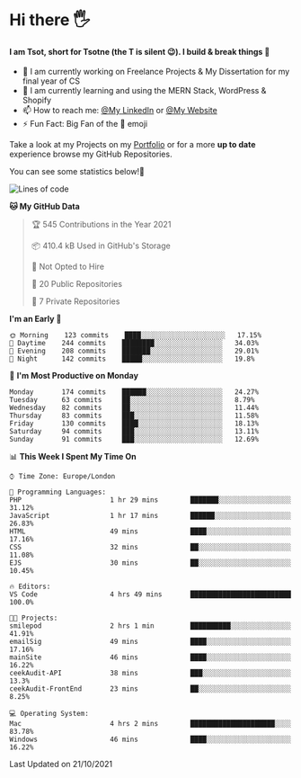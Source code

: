 # Hi there :raised_hand_with_fingers_splayed:
#### I am Tsot, short for Tsotne (the T is silent :wink:). I build & break things :space_invader:
- :telescope: I am currently working on Freelance Projects & My Dissertation for my final year of CS
- :seedling: I am currently learning and using the MERN Stack, WordPress & Shopify
- :mailbox: How to reach me: [@My LinkedIn](https://www.linkedin.com/in/tsotne-gvadzabia/) or [@My Website](https://tsotnegvadzabia.me/contact)
- :zap: Fun Fact: Big Fan of the :space_invader: emoji

Take a look at my Projects on my [Portfolio](https://tsotne.co.uk/) or for a more **up to date** experience browse my GitHub Repositories.

You can see some statistics below!:space_invader:
<!--START_SECTION:waka-->
![Lines of code](https://img.shields.io/badge/From%20Hello%20World%20I%27ve%20Written-3.5%20million%20lines%20of%20code-blue)

**🐱 My GitHub Data** 

> 🏆 545 Contributions in the Year 2021
 > 
> 📦 410.4 kB Used in GitHub's Storage 
 > 
> 🚫 Not Opted to Hire
 > 
> 📜 20 Public Repositories 
 > 
> 🔑 7 Private Repositories  
 > 
**I'm an Early 🐤** 

```text
🌞 Morning    123 commits    ████░░░░░░░░░░░░░░░░░░░░░   17.15% 
🌆 Daytime    244 commits    ████████░░░░░░░░░░░░░░░░░   34.03% 
🌃 Evening    208 commits    ███████░░░░░░░░░░░░░░░░░░   29.01% 
🌙 Night      142 commits    █████░░░░░░░░░░░░░░░░░░░░   19.8%

```
📅 **I'm Most Productive on Monday** 

```text
Monday       174 commits    ██████░░░░░░░░░░░░░░░░░░░   24.27% 
Tuesday      63 commits     ██░░░░░░░░░░░░░░░░░░░░░░░   8.79% 
Wednesday    82 commits     ██░░░░░░░░░░░░░░░░░░░░░░░   11.44% 
Thursday     83 commits     ███░░░░░░░░░░░░░░░░░░░░░░   11.58% 
Friday       130 commits    ████░░░░░░░░░░░░░░░░░░░░░   18.13% 
Saturday     94 commits     ███░░░░░░░░░░░░░░░░░░░░░░   13.11% 
Sunday       91 commits     ███░░░░░░░░░░░░░░░░░░░░░░   12.69%

```


📊 **This Week I Spent My Time On** 

```text
⌚︎ Time Zone: Europe/London

💬 Programming Languages: 
PHP                      1 hr 29 mins        ███████░░░░░░░░░░░░░░░░░░   31.12% 
JavaScript               1 hr 17 mins        ██████░░░░░░░░░░░░░░░░░░░   26.83% 
HTML                     49 mins             ████░░░░░░░░░░░░░░░░░░░░░   17.16% 
CSS                      32 mins             ██░░░░░░░░░░░░░░░░░░░░░░░   11.08% 
EJS                      30 mins             ██░░░░░░░░░░░░░░░░░░░░░░░   10.45%

🔥 Editors: 
VS Code                  4 hrs 49 mins       █████████████████████████   100.0%

🐱‍💻 Projects: 
smilepod                 2 hrs 1 min         ██████████░░░░░░░░░░░░░░░   41.91% 
emailSig                 49 mins             ████░░░░░░░░░░░░░░░░░░░░░   17.16% 
mainSite                 46 mins             ████░░░░░░░░░░░░░░░░░░░░░   16.22% 
ceekAudit-API            38 mins             ███░░░░░░░░░░░░░░░░░░░░░░   13.3% 
ceekAudit-FrontEnd       23 mins             ██░░░░░░░░░░░░░░░░░░░░░░░   8.25%

💻 Operating System: 
Mac                      4 hrs 2 mins        █████████████████████░░░░   83.78% 
Windows                  46 mins             ████░░░░░░░░░░░░░░░░░░░░░   16.22%

```


 Last Updated on 21/10/2021
<!--END_SECTION:waka-->
